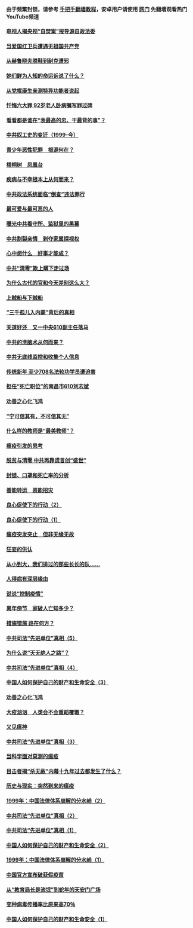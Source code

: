#### 由于频繁封锁，请参考 [手把手翻墙教程](https://github.com/gfw-breaker/guides/wiki/)，安卓用户请使用 [网门](https://github.com/gfw-breaker/nogfw/blob/master/dl.md?t=04040900) 免翻墙观看热门YouTube频道 

#### [电视人揭央视“自焚案”报导源自政法委](../pages/19/422770.md?t=04040900) 

#### [当爱国红卫兵遭遇无祖国共产党](../pages/19/422848.md?t=04040900) 

#### [从赫鲁晓夫脱鞋到耐克遭邪](../pages/19/422826.md?t=04040900) 

#### [她们鲜为人知的命运诉说了什么？](../pages/19/422754.md?t=04040900) 

#### [从党棍康生亲测特异功能者说起](../pages/19/422657.md?t=04040900) 

#### [忏悔六大罪 92岁老人卧病嘱写罪过碑](../pages/19/422750.md?t=04040900) 

#### [看看都是谁在“表最高的忠、干最背的事”？](../pages/19/422703.md?t=04040900) 

#### [中共奴工史的变迁（1999-今）](../pages/19/422656.md?t=04040900) 

#### [青少年恶性犯罪　根源何在？](../pages/19/422449.md?t=04040900) 

#### [梧桐树　凤凰台](../pages/19/422442.md?t=04040900) 

#### [疾病与不幸根本上从何而来？](../pages/19/422438.md?t=04040900) 

#### [中共政法系统面临“倒查”违法罪行](../pages/19/422497.md?t=04040900) 

#### [最可爱与最可恶的人](../pages/19/422448.md?t=04040900) 

#### [曝光中共看守所、监狱里的黑幕](../pages/19/422390.md?t=04040900) 

#### [中共割裂亲情　剥夺家属探视权](../pages/19/422364.md?t=04040900) 

#### [心中想什么　好事才能成？](../pages/19/422318.md?t=04040900) 

#### [中共“清零”欺上瞒下走过场](../pages/19/422306.md?t=04040900) 

#### [为什么古代的官和今天差别这么大？](../pages/19/422228.md?t=04040900) 

#### [上贼船与下贼船](../pages/19/422276.md?t=04040900) 

#### [“三千孤儿入内蒙”背后的真相](../pages/19/422229.md?t=04040900) 

#### [天道好还　又一中央610副主任落马](../pages/19/422155.md?t=04040900) 

#### [中共的洗脑术从何而来？](../pages/19/422154.md?t=04040900) 

#### [中共无底线监控和收集个人信息](../pages/19/422039.md?t=04040900) 

#### [传统新年 至少708名法轮功学员遭迫害](../pages/19/421946.md?t=04040900) 

#### [担任“死亡职位”的南昌市610刘志斌](../pages/19/421957.md?t=04040900) 

#### [劝善之心化飞鸿](../pages/19/421164.md?t=04040900) 

#### [“宁可信其有，不可信其无”](../pages/19/421691.md?t=04040900) 

#### [什么样的教师是“最美教师”？](../pages/19/421755.md?t=04040900) 

#### [瘟疫引发的思考](../pages/19/421594.md?t=04040900) 

#### [脱贫与清零 中共再靠谎言创“盛世”](../pages/19/421590.md?t=04040900) 

#### [封锁、口罩和死亡率的分析](../pages/19/421495.md?t=04040900) 

#### [善能转运　恶能招灾](../pages/19/421334.md?t=04040900) 

#### [良心促使下的行动（2）](../pages/19/421361.md?t=04040900) 

#### [良心促使下的行动（1）](../pages/19/421302.md?t=04040900) 

#### [瘟疫突发突止　但非无缘无故](../pages/19/421281.md?t=04040900) 

#### [狂妄的供认](../pages/19/421199.md?t=04040900) 

#### [从小到大，我们排过的那些长长的队……](../pages/19/421243.md?t=04040900) 

#### [人得病有深层缘由](../pages/19/420864.md?t=04040900) 

#### [说说“控制疫情”](../pages/19/420831.md?t=04040900) 

#### [离年傍节　家破人亡知多少？](../pages/19/420563.md?t=04040900) 

#### [措施错施  路在何方？](../pages/19/420076.md?t=04040900) 

#### [中共司法“先进单位”真相（5）](../pages/19/419453.md?t=04040900) 

#### [为什么说“天无绝人之路”？](../pages/19/419618.md?t=04040900) 

#### [中共司法“先进单位”真相（4）](../pages/19/419452.md?t=04040900) 

#### [中国人如何保护自己的财产和生命安全（3）](../pages/19/419405.md?t=04040900) 

#### [劝善之心化飞鸿](../pages/19/418758.md?t=04040900) 

#### [大疫汹汹　人类会不会重蹈覆辙？](../pages/19/419691.md?t=04040900) 

#### [又见瘟神](../pages/19/419225.md?t=04040900) 

#### [中共司法“先进单位”真相（3）](../pages/19/419451.md?t=04040900) 

#### [当科学面对莫测的瘟疫](../pages/19/419625.md?t=04040900) 

#### [目击者揭“杀无赦”内幕十九年过去都发生了什么？](../pages/19/419617.md?t=04040900) 

#### [历史与现实：突然到来的瘟疫](../pages/19/419619.md?t=04040900) 

#### [1999年：中国法律体系崩解的分水岭（2）](../pages/19/419455.md?t=04040900) 

#### [中共司法“先进单位”真相（2）](../pages/19/419450.md?t=04040900) 

#### [中共司法“先进单位”真相（1）](../pages/19/419449.md?t=04040900) 

#### [中国人如何保护自己的财产和生命安全（2）](../pages/19/419404.md?t=04040900) 

#### [1999年：中国法律体系崩解的分水岭（1）](../pages/19/419454.md?t=04040900) 

#### [中国官方宣布破获假疫苗](../pages/19/419504.md?t=04040900) 

#### [从“教育局长是流氓”到蛇年的天安门广场](../pages/19/419470.md?t=04040900) 

#### [变种病毒传播率比原来高70％](../pages/19/419456.md?t=04040900) 

#### [中国人如何保护自己的财产和生命安全（1）](../pages/19/419403.md?t=04040900) 

